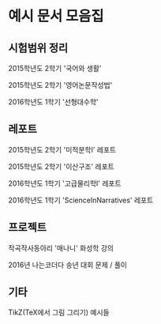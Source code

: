 ﻿# 예시 문서 모음집

## 시험범위 정리
2015학년도 2학기 '국어와 생활'

2015학년도 2학기 '영어논문작성법'

2016학년도 1학기 '선형대수학'


## 레포트
2015학년도 2학기 '미적분학I' 레포트

2015학년도 2학기 '이산구조' 레포트

2016학년도 1학기 '고급물리학I' 레포트

2016학년도 1학기 'ScienceInNarratives' 레포트

## 프로젝트
작곡작사동아리 '매나니' 화성학 강의

2016년 나는코더다 송년 대회 문제 / 풀이

## 기타
TikZ(TeX에서 그림 그리기) 예시들


